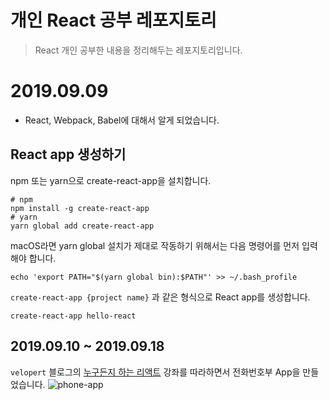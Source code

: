 개인 React 공부 레포지토리
===
> React 개인 공부한 내용을 정리해두는 레포지토리입니다.

# 2019.09.09
- React, Webpack, Babel에 대해서 알게 되었습니다.
## React app 생성하기

npm 또는 yarn으로 create-react-app을 설치합니다.
```shell
# npm
npm install -g create-react-app
# yarn
yarn global add create-react-app
```

macOS라면 yarn global 설치가 제대로 작동하기 위해서는 다음 명령어를 먼저 입력해야 합니다.
```shell
echo 'export PATH="$(yarn global bin):$PATH"' >> ~/.bash_profile
```

`create-react-app {project name}` 과 같은 형식으로 React app를 생성합니다.
```shell
create-react-app hello-react
```

## 2019.09.10 ~ 2019.09.18
`velopert` 블로그의 [누구든지 하는 리액트](https://velopert.com/reactjs-tutorials) 강좌를 따라하면서 전화번호부 App을 만들었습니다.
![phone-app](https://i.imgur.com/0vuj0a9.png)
